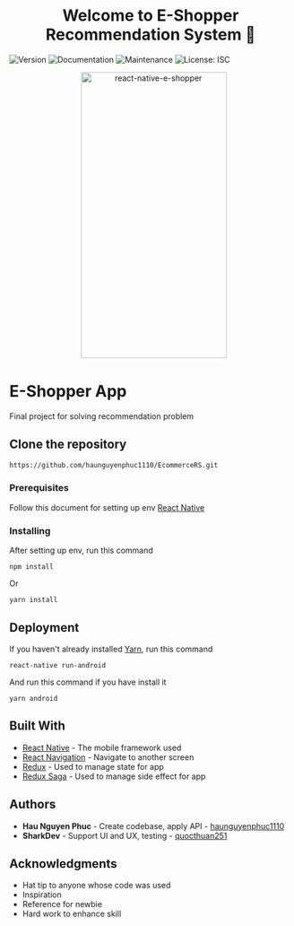 <h1 align="center">Welcome to E-Shopper Recommendation System 👋</h1>
<p>
  <img alt="Version" src="https://img.shields.io/badge/version-1.0.0-blue.svg?cacheSeconds=2592000" />
  <img alt="Documentation" src="https://img.shields.io/badge/documentation-yes-brightgreen.svg" />
  <img alt="Maintenance" src="https://img.shields.io/badge/Maintained%3F-yes-green.svg" />
  <img alt="License: ISC" src="https://img.shields.io/github/license/DamQuangKhoa/Sendo E-Shopper Backend Recommendation System" />
</p>

<p align="center" >
  <a>
    <img alt="react-native-e-shopper" src="./screenshot" width="260" height="510" />
  </a>
</p>

# E-Shopper App

Final project for solving recommendation problem

## Clone the repository

```bash
https://github.com/haunguyenphuc1110/EcommerceRS.git
```

### Prerequisites

Follow this document for setting up env [React Native](https://facebook.github.io/react-native/docs/getting-started)

### Installing

After setting up env, run this command

```
npm install
```

Or

```
yarn install 
```

## Deployment

If you haven't already installed [Yarn](https://yarnpkg.com/lang/en/), run this command

```
react-native run-android
```

And run this command if you have install it

```
yarn android
```

## Built With

* [React Native](https://facebook.github.io/react-native/docs/getting-started) - The mobile framework used
* [React Navigation](https://reactnavigation.org/docs/en/getting-started.html) - Navigate to another screen
* [Redux](https://redux.js.org/introduction/getting-started) - Used to manage state for app
* [Redux Saga](https://redux-saga.js.org/docs/introduction/BeginnerTutorial.html) - Used to manage side effect for app

## Authors

* **Hau Nguyen Phuc** - Create codebase, apply API - [haunguyenphuc1110](https://github.com/haunguyenphuc1110)
* **SharkDev** - Support UI and UX, testing - [quocthuan251](https://github.com/quocthuan251)


## Acknowledgments

* Hat tip to anyone whose code was used
* Inspiration
* Reference for newbie
* Hard work to enhance skill
